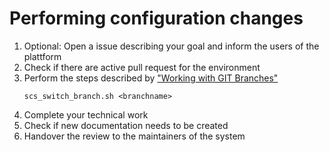 # Performing configuration changes


1. Optional: Open a issue describing your goal and inform the users of the plattform
2. Check if there are active pull request for the environment
3. Perform the steps described by ["Working with GIT Branches"](https://osism.tech/docs/guides/configuration-guide/configuration-repository#working-with-git-branches)
   ```
   scs_switch_branch.sh <branchname>
   ```
4. Complete your technical work
5. Check if new documentation needs to be created
5. Handover the review to the maintainers of the system

